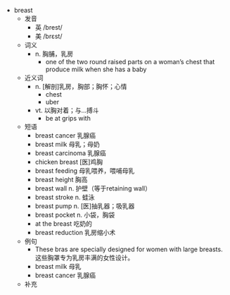 - breast
  - 发音
    - 英 /brest/
    - 美 /brɛst/
  - 词义
    - n. 胸脯，乳房
      - one of the two round raised parts on a woman’s chest that produce milk when she has a baby
  - 近义词
    - n. [解剖]乳房，胸部；胸怀；心情
      - chest
      - uber
    - vt. 以胸对着；与…搏斗
      - be at grips with
  - 短语
    - breast cancer 乳腺癌
    - breast milk 母乳；母奶
    - breast carcinoma 乳腺癌
    - chicken breast [医]鸡胸
    - breast feeding 母乳喂养，喂哺母乳
    - breast height 胸高
    - breast wall n. 护壁（等于retaining wall）
    - breast stroke n. 蛙泳
    - breast pump n. [医]抽乳器；吸乳器
    - breast pocket n. 小袋，胸袋
    - at the breast 吃奶的
    - breast reduction 乳房缩小术
  - 例句
    - These bras are specially designed for women with large breasts. 这些胸罩专为乳房丰满的女性设计。
    - breast milk 母乳
    - breast cancer 乳腺癌
  - 补充